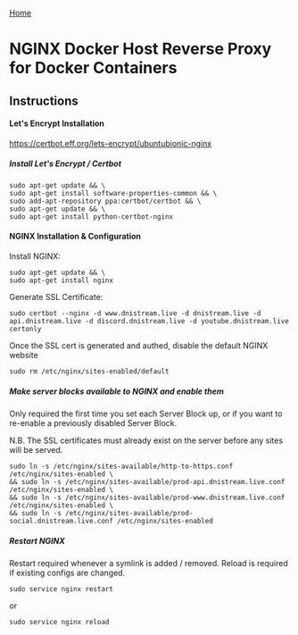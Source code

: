 [Home](../README.md)

# NGINX Docker Host Reverse Proxy for Docker Containers

## Instructions

#### Let's Encrypt Installation

https://certbot.eff.org/lets-encrypt/ubuntubionic-nginx

##### Install Let's Encrypt / Certbot
```
sudo apt-get update && \
sudo apt-get install software-properties-common && \
sudo add-apt-repository ppa:certbot/certbot && \
sudo apt-get update && \
sudo apt-get install python-certbot-nginx
```

#### NGINX Installation & Configuration

Install NGINX:

```
sudo apt-get update && \
sudo apt-get install nginx
```

Generate SSL Certificate:

```
sudo certbot --nginx -d www.dnistream.live -d dnistream.live -d api.dnistream.live -d discord.dnistream.live -d youtube.dnistream.live certonly
```

Once the SSL cert is generated and authed, disable the default NGINX website

```
sudo rm /etc/nginx/sites-enabled/default
```

##### Make server blocks available to NGINX and enable them

Only required the first time you set each Server Block up, or if you want to re-enable a previously disabled Server Block.

N.B. The SSL certificates must already exist on the server before any sites will be served.

```
sudo ln -s /etc/nginx/sites-available/http-to-https.conf /etc/nginx/sites-enabled \
&& sudo ln -s /etc/nginx/sites-available/prod-api.dnistream.live.conf /etc/nginx/sites-enabled \
&& sudo ln -s /etc/nginx/sites-available/prod-www.dnistream.live.conf /etc/nginx/sites-enabled \
&& sudo ln -s /etc/nginx/sites-available/prod-social.dnistream.live.conf /etc/nginx/sites-enabled
```

##### Restart NGINX

Restart required whenever a symlink is added / removed. Reload is required if existing configs are changed.

```
sudo service nginx restart
```
or
```
sudo service nginx reload
```
